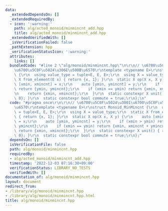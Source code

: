 ```yaml
---
data:
  _extendedDependsOn: []
  _extendedRequiredBy:
  - icon: ':warning:'
    path: alg/acted_monoid/minmincnt_add.hpp
    title: alg/acted_monoid/minmincnt_add.hpp
  _extendedVerifiedWith: []
  _isVerificationFailed: false
  _pathExtension: hpp
  _verificationStatusIcon: ':warning:'
  attributes:
    links: []
  bundledCode: "#line 2 \"alg/monoid/minmincnt.hpp\"\n\r\n// \u6700\u5C0F\u5024\u3001\
    \u6700\u5C0F\u5024\u306E\u500B\u6570\r\ntemplate <typename E>\r\nstruct Monoid_MinMincnt\
    \ {\r\n  using value_type = tuple<E, E, E>;\r\n  using X = value_type;\r\n  static\
    \ X from_element(E x) { return {x, 1}; }\r\n  static X op(X x, X y) {\r\n    auto\
    \ [xmin, xmincnt] = x;\r\n    auto [ymin, ymincnt] = y;\r\n    if (xmin > ymin)\
    \ return {ymin, ymincnt};\r\n    if (xmin == ymin) return {xmin, xmincnt + ymincnt};\r\
    \n    return {xmin, xmincnt};\r\n  }\r\n  static constexpr X unit() { return {numeric_limits<E>::max(),\
    \ 0}; }\r\n  static constexpr bool commute = true;\r\n};\n"
  code: "#pragma once\r\n\r\n// \u6700\u5C0F\u5024\u3001\u6700\u5C0F\u5024\u306E\u500B\
    \u6570\r\ntemplate <typename E>\r\nstruct Monoid_MinMincnt {\r\n  using value_type\
    \ = tuple<E, E, E>;\r\n  using X = value_type;\r\n  static X from_element(E x)\
    \ { return {x, 1}; }\r\n  static X op(X x, X y) {\r\n    auto [xmin, xmincnt]\
    \ = x;\r\n    auto [ymin, ymincnt] = y;\r\n    if (xmin > ymin) return {ymin,\
    \ ymincnt};\r\n    if (xmin == ymin) return {xmin, xmincnt + ymincnt};\r\n   \
    \ return {xmin, xmincnt};\r\n  }\r\n  static constexpr X unit() { return {numeric_limits<E>::max(),\
    \ 0}; }\r\n  static constexpr bool commute = true;\r\n};"
  dependsOn: []
  isVerificationFile: false
  path: alg/monoid/minmincnt.hpp
  requiredBy:
  - alg/acted_monoid/minmincnt_add.hpp
  timestamp: '2022-12-03 07:16:30+09:00'
  verificationStatus: LIBRARY_NO_TESTS
  verifiedWith: []
documentation_of: alg/monoid/minmincnt.hpp
layout: document
redirect_from:
- /library/alg/monoid/minmincnt.hpp
- /library/alg/monoid/minmincnt.hpp.html
title: alg/monoid/minmincnt.hpp
---
```

